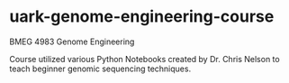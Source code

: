 # uark-genome-engineering-course
BMEG 4983 Genome Engineering

Course utilized various Python Notebooks created by Dr. Chris Nelson to teach beginner genomic sequencing techniques. 